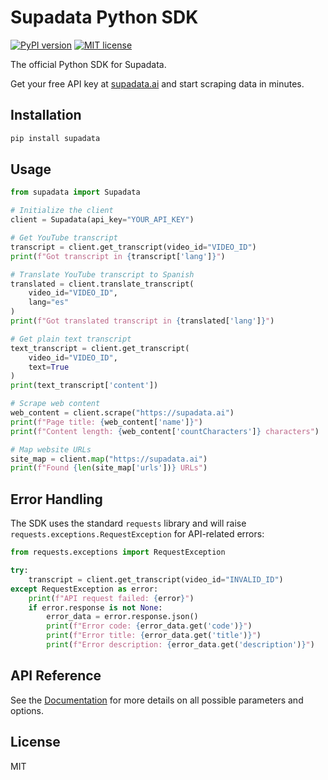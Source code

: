 # Supadata Python SDK

[![PyPI version](https://badge.fury.io/py/supadata.svg)](https://badge.fury.io/py/supadata)
[![MIT license](https://img.shields.io/badge/license-MIT-brightgreen.svg?style=flat)](http://opensource.org/licenses/MIT)

The official Python SDK for Supadata.

Get your free API key at [supadata.ai](https://supadata.ai) and start scraping data in minutes.

## Installation

```bash
pip install supadata
```

## Usage

```python
from supadata import Supadata

# Initialize the client
client = Supadata(api_key="YOUR_API_KEY")

# Get YouTube transcript
transcript = client.get_transcript(video_id="VIDEO_ID")
print(f"Got transcript in {transcript['lang']}")

# Translate YouTube transcript to Spanish
translated = client.translate_transcript(
    video_id="VIDEO_ID",
    lang="es"
)
print(f"Got translated transcript in {translated['lang']}")

# Get plain text transcript
text_transcript = client.get_transcript(
    video_id="VIDEO_ID",
    text=True
)
print(text_transcript['content'])

# Scrape web content
web_content = client.scrape("https://supadata.ai")
print(f"Page title: {web_content['name']}")
print(f"Content length: {web_content['countCharacters']} characters")

# Map website URLs
site_map = client.map("https://supadata.ai")
print(f"Found {len(site_map['urls'])} URLs")
```

## Error Handling

The SDK uses the standard `requests` library and will raise `requests.exceptions.RequestException` for API-related errors:

```python
from requests.exceptions import RequestException

try:
    transcript = client.get_transcript(video_id="INVALID_ID")
except RequestException as error:
    print(f"API request failed: {error}")
    if error.response is not None:
        error_data = error.response.json()
        print(f"Error code: {error_data.get('code')}")
        print(f"Error title: {error_data.get('title')}")
        print(f"Error description: {error_data.get('description')}")
```

## API Reference

See the [Documentation](https://supadata.ai/documentation) for more details on all possible parameters and options.

## License

MIT
